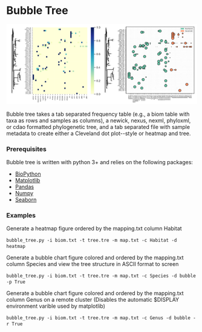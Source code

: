 # Bubble Tree

![example](img/figexample.png)

Bubble tree takes a tab separated frequency table (e.g., a biom table with taxa as rows and samples as columns), a newick, nexus, nexml, phyloxml, or cdao formatted phylogenetic tree, and a tab separated file with sample metadata to create either a Cleveland dot plot--style or heatmap and tree.

### Prerequisites

Bubble tree is written with python 3+ and relies on the following packages:

* [BioPython](https://biopython.org/) 
* [Matplotlib](https://matplotlib.org/)
* [Pandas](https://pandas.pydata.org/)
* [Numpy](http://www.numpy.org/)
* [Seaborn](https://seaborn.pydata.org/)

### Examples
Generate a heatmap figure ordered by the mapping.txt column Habitat
```
bubble_tree.py -i biom.txt -t tree.tre -m map.txt -c Habitat -d heatmap
```

Generate a bubble chart figure colored and ordered by the mapping.txt column Species and view the tree structure in ASCII format to screen
```
bubble_tree.py -i biom.txt -t tree.tre -m map.txt -c Species -d bubble -p True
```

Generate a bubble chart figure colored and ordered by the mapping.txt column Genus on a remote cluster (Disables the automatic $DISPLAY environment varible used by matplotlib)
```
bubble_tree.py -i biom.txt -t tree.tre -m map.txt -c Genus -d bubble -r True
```
